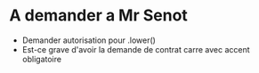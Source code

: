 # A demander a Mr Senot

- Demander autorisation pour .lower()
- Est-ce grave d'avoir la demande de contrat carre avec accent obligatoire
